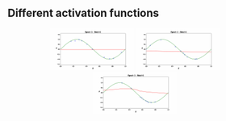 <h2>Different activation functions</h2>
</p>
<p align="center">
  <img width="33%" src="Results\Sigmoid.gif" />
  <img width="33%" src="Results\Tanh.gif" />
  <img width="33%" src="Results\Relu.gif" />
</p>
